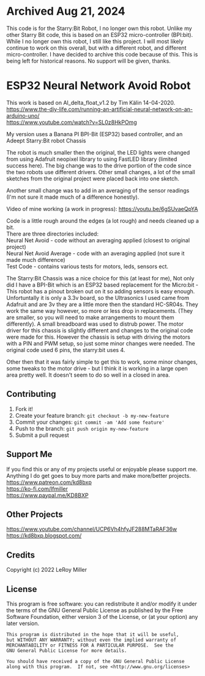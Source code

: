 # Archived Aug 21, 2024

This code is for the Starry:Bit Robot, I no longer own this robot. Unlike my other Starry Bit code, this is based on an ESP32 micro-controller (BPI:bit).  While I no longer own this robot, I still like this project. I will most likely continue to work on this overall, but with a different robot, and different micro-controller.  I have decided to archive this code because of this.  This is being left for historical reasons. No support will be given, thanks.

# ESP32 Neural Network Avoid Robot

This work is based on AI_delta_float_v1.2 by Tim Kälin 14-04-2020.  
https://www.the-diy-life.com/running-an-artificial-neural-network-on-an-arduino-uno/  
https://www.youtube.com/watch?v=SL0z8HkPOmg  

My version uses a Banana PI BPI-Bit (ESP32) based controller, and an Adeept Starry:Bit robot Chassis  
 
The robot is much smaller then the original, the LED lights were changed from using Adafruit neopixel library to using FastLED library (limited success here). The big change was to the drive portion of the code since the two robots use different drivers.
Other small changes, a lot of the small sketches from the original project were placed back into one sketch.  

Another small change was to add in an averaging of the sensor readings (I'm not sure it made much of a difference honestly).  

Video of mine working (a work in progress): https://youtu.be/6gSUvaeQpYA  

Code is a little rough around the edges (a lot rough) and needs cleaned up a bit.  
There are three directories included:  
Neural Net Avoid - code without an averaging applied (closest to original project)  
Neural Net Avoid Average - code with an averaging applied (not sure it made much difference)  
Test Code - contains various tests for motors, leds, sensors ect.  

The Starry:Bit Chassis was a nice choice for this (at least for me), Not only did I have a BPI-Bit which is an ESP32 based replacement for the Micro:bit - This robot has a pinout broken out on it so adding sensors is easy enough. Unfortuntally it is only a 3.3v board, so the Ultrasonics I used came from Adafruit and are 3v they are a little more then the standard HC-SR04s. They work the same way however, so more or less drop in replacements. (They are smaller, so you will need to make arrangements to mount them differently). A small breadboard was used to distrub power. The motor driver for this chassis is slightly different and changes to the original code were made for this. However the chassis is setup with driving the motors with a PIN and PWM setup, so just some minor changes were needed.  The original code used 6 pins, the starry:bit uses 4.  

Other then that it was fairly simple to get this to work, some minor changes, some tweaks to the motor drive - but I think it is working in a large open area pretty well. It doesn't seem to do so well in a closed in area.  

## Contributing

1. Fork it!
2. Create your feature branch: `git checkout -b my-new-feature`
3. Commit your changes: `git commit -am 'Add some feature'`
4. Push to the branch: `git push origin my-new-feature`
5. Submit a pull request

## Support Me

If you find this or any of my projects useful or enjoyable please support me.  
Anything I do get goes to buy more parts and make more/better projects.  
https://www.patreon.com/kd8bxp  
https://ko-fi.com/lfmiller  
https://www.paypal.me/KD8BXP  

## Other Projects

https://www.youtube.com/channel/UCP6Vh4hfyJF288MTaRAF36w  
https://kd8bxp.blogspot.com/  


## Credits

Copyright (c) 2022 LeRoy Miller

## License

This program is free software: you can redistribute it and/or modify
    it under the terms of the GNU General Public License as published by
    the Free Software Foundation, either version 3 of the License, or
    (at your option) any later version.

    This program is distributed in the hope that it will be useful,
    but WITHOUT ANY WARRANTY; without even the implied warranty of
    MERCHANTABILITY or FITNESS FOR A PARTICULAR PURPOSE.  See the
    GNU General Public License for more details.

    You should have received a copy of the GNU General Public License
    along with this program.  If not, see <http://www.gnu.org/licenses>
